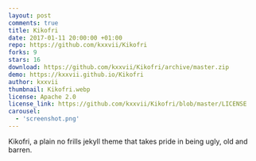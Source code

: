 ```yaml
---
layout: post
comments: true
title: Kikofri 
date: 2017-01-11 20:00:00 +01:00
repo: https://github.com/kxxvii/Kikofri
forks: 9
stars: 16
download: https://github.com/kxxvii/Kikofri/archive/master.zip
demo: https://kxxvii.github.io/Kikofri
author: kxxvii
thumbnail: Kikofri.webp
license: Apache 2.0
license_link: https://github.com/kxxvii/Kikofri/blob/master/LICENSE
carousel:
  - 'screenshot.png'
---
```


Kikofri, a plain no frills jekyll theme that takes pride in being ugly, old and barren.
